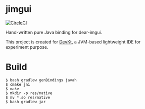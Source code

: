 # jimgui

[![CircleCI](https://circleci.com/gh/ice1000/jimgui.svg?style=svg)](https://circleci.com/gh/ice1000/jimgui)

Hand-written pure Java binding for dear-imgui.

This project is created for [DevKt](https://github.com/ice1000/dev-kt), a JVM-based lightweight IDE for experiment purpose.

# Build

```
$ bash gradlew genBindings javah
$ cmake jni
$ make
$ mkdir -p res/native
$ mv *.so res/native
$ bash gradlew jar
```
